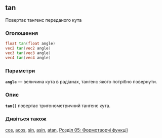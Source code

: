 ## tan
Повертає тангенс переданого кута

### Оголошення
```glsl
float tan(float angle)  
vec2 tan(vec2 angle)  
vec3 tan(vec3 angle)  
vec4 tan(vec4 angle)
```

### Параметри
**```angle```** — величина кута в радіанах, тангенс якого потрібно повернути.

### Опис
**```tan()```** повертає тригонометричний тангенс кута.

<div class="simpleFunction" data="y = tan(x);"></div>

### Дивіться також
[cos](/glossary/?lan=ua&search=cos), [acos](/glossary/?lan=ua&search=acos), [sin](/glossary/?lan=ua&search=sin), [asin](/glossary/?lan=ua&search=asin), [atan](/glossary/?lan=ua&search=atan), [Розділ 05: Формотворчі функції](/05/?lan=ua)
